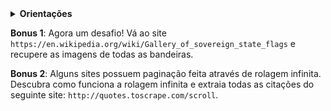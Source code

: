 <details>
<summary><strong>Orientações</strong></summary><br />

**Criar e ativar ambiente virtual**

  ```bash
  $ python3 -m venv .venv && source .venv/bin/activate
  ```

**Instalar as dependências no ambiente virtual**

  ```bash
  $ python3 -m pip install -r requirements.txt
  ```

</details>

**Bonus 1**: Agora um desafio! Vá ao site `https://en.wikipedia.org/wiki/Gallery_of_sovereign_state_flags` e recupere as imagens de todas as bandeiras.

**Bonus 2**: Alguns sites possuem paginação feita através de rolagem infinita. Descubra como funciona a rolagem infinita e extraia todas as citações do seguinte site: `http://quotes.toscrape.com/scroll`.
